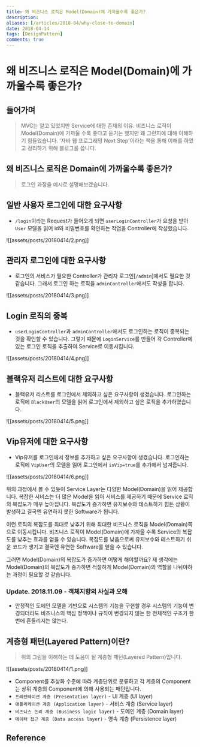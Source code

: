 ```yaml
---
title: 왜 비즈니스 로직은 Model(Domain)에 가까울수록 좋은가?
description: 
aliases: [/articles/2018-04/why-close-to-domain]
date: 2018-04-14
tags: [DesignPattern]
comments: true
---
```

# 왜 비즈니스 로직은 Model(Domain)에 가까울수록 좋은가?
## 들어가며
> MVC는 알고 있었지만 Service에 대한 존재의 이유. 비즈니스 로직이 Model(Domain)에 가까울 수록 좋다고 듣기는 했지만 왜 그런지에 대해 이해하기 힘들었습니다. '자바 웹 프로그래밍 Next Step'이라는 책을 통해 이해를 하였고 정리하기 위해 블로그를 씁니다.

## 왜 비즈니스 로직은 Domain에 가까울수록 좋은가?
> 로그인 과정을 예시로 설명해보겠습니다.

## 일반 사용자 로그인에 대한 요구사항
- `/login`이라는 Request가 들어오게 되면 `userLoginController`가 요청을 받아 `User` 모델을 읽어 id와 비밀번호를 확인하는 작업을 Controller에 작성했습니다.

![[assets/posts/20180414/2.png]]

## 관리자 로그인에 대한 요구사항
- 로그인의 서비스가 필요한 Controller가 관리자 로그인[`/admin`]에서도 필요한 것 같습니다. 그래서 로그인 하는 로직을 `adminController`에서도 작성을 합니다.

![[assets/posts/20180414/3.png]]

## Login 로직의 중복
- `userLoginController`과 `adminController`에서도 로그인하는 로직이 중복되는 것을 확인할 수 있습니다. 그렇기 때문에 `LoginService`를 만들어 각 Controller에 있는 로그인 로직을 추출하여 Service로 이동시킵니다.

![[assets/posts/20180414/4.png]]

## 블랙유저 리스트에 대한 요구사항
- 블랙유저 리스트를 로그인에서 제외하고 싶은 요구사항이 생겼습니다. 로그인하는 로직에 `BlackUser`의 모델을 읽어 로그인에서 제외하고 싶은 로직을 추가하였습니다.

![[assets/posts/20180414/5.png]]

## Vip유저에 대한 요구사항
- Vip유저를 로그인에서 정보를 추가하고 싶은 요구사항이 생겼습니다. 로그인하는 로직에 `VipUser`의 모델을 읽어 로그인에서 `isVip=true`를 추가해서 넘겨줍니다.

![[assets/posts/20180414/6.png]]

위의 과정에서 볼 수 있듯이 Service Layer는 다양한 Model(Domain)을 읽어 제공합니다. 복잡한 서비스는 더 많은 Model을 읽어 서비스를 제공하기 때문에 Service 로직의 복잡도가 매우 높아집니다. 복잡도가 증가하면 유지보수와 테스트하기 힘든 상황이 발생하고 결국엔 유연하지 못한 Software가 됩니다.

이런 로직의 복잡도를 최대로 낮추기 위해 최대한 비즈니스 로직을 Model(Domain)쪽으로 이동시킵니다. 비즈니스 로직이 Model(Domain)에 가까울 수록 Service의 복잡도를 낮추는 효과를 얻을 수 있습니다. 복잡도를 낮춤으로써 유지보수와 테스트하기 쉬운 코드가 생기고 결국엔 유연한 Software를 얻을 수 있습니다.

그러면 Model(Domain)의 복잡도가 증가하면 어떻게 해야할까요? 제 생각에는 Model(Domain)의 복잡도가 증가하면 적절하게 Model(Domain)의 역할을 나눠야하는 과정이 필요할 것 같습니다.

### Update. 2018.11.09 - 객체지향의 사실과 오해
- 안정적인 도메인 모델을 기반으로 시스템의 기능을 구현할 경우 시스템의 기능이 변경되더라도 비즈니스의 핵심 정책이나 규칙이 변경되지 않는 한 전체적인 구조가 한 번에 흔들리지는 않는다.


## 계층형 패턴(Layered Pattern)이란?
> 위의 그림을 이해하는 데 도움이 될 계층형 패턴(Layered Pattern)입니다.

![[assets/posts/20180414/1.png]]

- Component를 추상화 수준에 따라 계층단위로 분류하고 각 계층의 Component는 상위 계층의 Component에 의해 사용되는 패턴입니다.
- `프레젠테이션 계층 (Presentation layer)` - UI 계층 (UI layer)
- `애플리케이션 계층 (Application layer)` - 서비스 계층 (Service layer)
- `비즈니스 논리 계층 (Business logic layer)` - 도메인 계층 (Domain layer)
- `데이터 접근 계층 (Data access layer)` - 영속 계층 (Persistence layer)


## Reference

